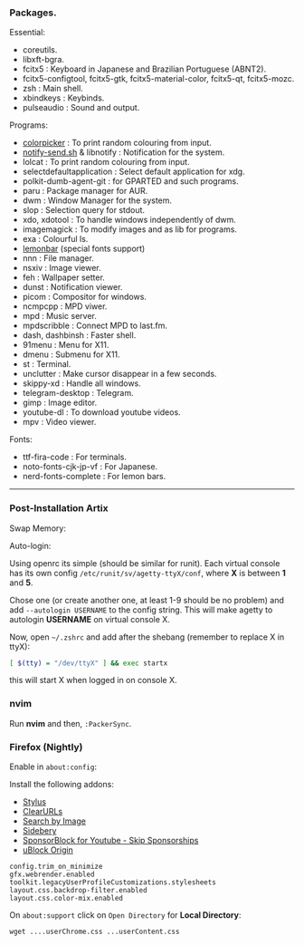 ### Packages.

Essential:
+ coreutils.
+ libxft-bgra.
+ fcitx5 : Keyboard in Japanese and Brazilian Portuguese (ABNT2).
+ fcitx5-configtool, fcitx5-gtk, fcitx5-material-color, fcitx5-qt, fcitx5-mozc.
+ zsh : Main shell.
+ xbindkeys : Keybinds.
+ pulseaudio : Sound and output.

Programs:

+ [colorpicker](ihttps://github.com/BeyondMagic/colorpicker) : To print random colouring from input.
+ [notify-send.sh](https://github.com/vlevit/notify-send.sh) & libnotify : Notification for the system.
+ lolcat : To print random colouring from input.
+ selectdefaultapplication : Select default application for xdg.
+ polkit-dumb-agent-git : for GPARTED and such programs.
+ paru : Package manager for AUR.
+ dwm : Window Manager for the system.
+ slop : Selection query for stdout.
+ xdo, xdotool : To handle windows independently of dwm.
+ imagemagick : To modify images and as lib for programs.
+ exa : Colourful ls.
+ [lemonbar](https://github.com/PH111P/bar) (special fonts support)
+ nnn : File manager.
+ nsxiv : Image viewer.
+ feh : Wallpaper setter.
+ dunst : Notification viewer.
+ picom : Compositor for windows.
+ ncmpcpp : MPD viwer.
+ mpd : Music server.
+ mpdscribble : Connect MPD to last.fm.
+ dash, dashbinsh : Faster shell.
+ 91menu : Menu for X11.
+ dmenu : Submenu for X11.
+ st : Terminal.
+ unclutter : Make cursor disappear in a few seconds.
+ skippy-xd : Handle all windows.
+ telegram-desktop : Telegram.
+ gimp : Image editor.
+ youtube-dl : To download youtube videos.
+ mpv : Video viewer.

Fonts:
+ ttf-fira-code : For terminals.
+ noto-fonts-cjk-jp-vf : For Japanese.
+ nerd-fonts-complete : For lemon bars.

---

### Post-Installation Artix

Swap Memory:

Auto-login:

Using openrc its simple (should be similar for runit). Each virtual
console has its own config `/etc/runit/sv/agetty-ttyX/conf`, where **X** is between **1** and **5**.

Chose one (or create another one, at least 1-9 should be no problem) and
add `--autologin USERNAME` to the config string. This will make agetty to
autologin **USERNAME** on virtual console X.

Now, open `~/.zshrc` and add after the shebang (remember to replace
X in ttyX):

```zsh
[ $(tty) = "/dev/ttyX" ] && exec startx
```

this will start X when logged in on console X.

### nvim

Run **nvim** and then, `:PackerSync`.

### Firefox (Nightly)

Enable in `about:config`:

Install the following addons:
+ [Stylus](https://addons.mozilla.org/en-US/firefox/addon/styl-us/)
+ [ClearURLs](https://addons.mozilla.org/en-US/firefox/addon/clearurls/)
+ [Search by Image](https://addons.mozilla.org/en-US/firefox/addon/search_by_image/)
+ [Sidebery](https://addons.mozilla.org/en-US/firefox/addon/sidebery/)
+ [SponsorBlock for Youtube - Skip Sponsorships](https://addons.mozilla.org/en-US/firefox/addon/sponsorblock/)
+ [uBlock Origin](https://addons.mozilla.org/en-US/firefox/addon/ublock-origin/)

```
config.trim_on_minimize
gfx.webrender.enabled
toolkit.legacyUserProfileCustomizations.stylesheets
layout.css.backdrop-filter.enabled
layout.css.color-mix.enabled
```

On `about:support` click on `Open Directory` for **Local Directory**:

```
wget ....userChrome.css ...userContent.css
```






